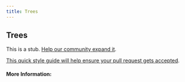 ```yaml
---
title: Trees
---
```


## Trees

This is a stub. [Help our community expand it](https://github.com/freecodecamp/guides/tree/master/src/pages/articles/computer-science/data-structures/trees/index.md).

[This quick style guide will help ensure your pull request gets accepted](https://github.com/freeCodeCamp/guides/blob/master/README.md).

<!-- The article goes here, in GitHub-flavored Markdown. Feel free to add YouTube videos, images, and CodePen/JSBin embeds  -->

#### More Information:
<!-- Please add any articles you think might be helpful to read before writing the article -->


